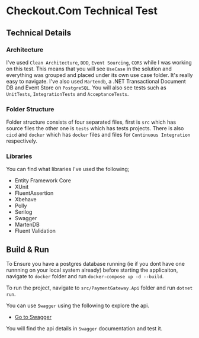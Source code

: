 # Checkout.Com Technical Test

## Technical Details

### Architecture
I've used `Clean Architecture`, `DDD`, `Event Sourcing`, `CQRS`  while I was working on this test. This means that you will see `UseCase` in the solution and everything was grouped and placed under its own use case folder. It's really easy to navigate. I've also used `Martendb`, a .NET Transactional Document DB and Event Store on `PostgreSQL`. You will also see tests such as `UnitTests`, `IntegrationTests` and `AcceptanceTests`. 


### Folder Structure
 Folder structure consists of four separated files, first is `src` which has source files the other one is `tests` which has tests projects. There is also `cicd` and `docker` which has `docker` files and files for `Continuous Integration` respectively.


### Libraries
You can find what libraries I've used the following;

- Entity Framework Core
- XUnit
- FluentAssertion
- Xbehave
- Polly
- Serilog
- Swagger
- MartenDB
- Fluent Validation

 ## Build & Run
 To Ensure you have a postgres database running  (ie if you dont have one runnning on your local system already) before starting the applicaiton, navigate to `docker` folder and  run `docker-compose up -d --build`.

 To run the project, navigate to `src/PaymentGateway.Api` folder and run `dotnet run`.

 
You can use `Swagger` using the following to explore the api.

- [Go to Swagger](https://localhost:5001/swagger/index.html)

You will find the api details in `Swagger` documentation and test it.
